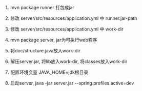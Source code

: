 1. mvn package runner 打包成jar

2. 修改 server/src/resources/application.yml 中 runner.jar-path

3. 修改 server/src/resources/application.yml 中 work-dir

4. mvn package server, jar为可执行web程序

5. 将doc/structure.java放入work-dir

6. 解压server.jar, 将lib放入work-dir, 将classes放入work-dir

7. 配置环境变量 JAVA_HOME=jdk根目录

8. 启动server, java -jar server.jar --spring.profiles.active=dev


